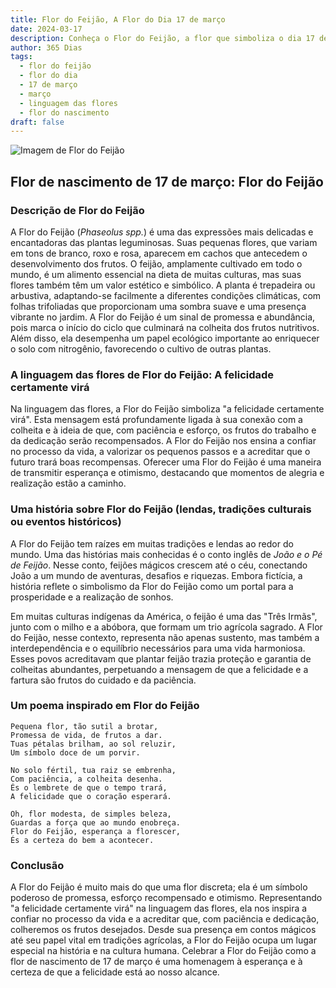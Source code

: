 ```yaml
---
title: Flor do Feijão, A Flor do Dia 17 de março
date: 2024-03-17
description: Conheça o Flor do Feijão, a flor que simboliza o dia 17 de março e seu significado 'A felicidade certamente virá'. Explore a beleza e o simbolismo desta flor encantadora.
author: 365 Dias
tags:
  - flor do feijão
  - flor do dia
  - 17 de março
  - março
  - linguagem das flores
  - flor do nascimento
draft: false
---
```


![Imagem de Flor do Feijão](https://cdn.pixabay.com/photo/2023/09/26/08/25/helmet-bean-8276784_640.jpg#center)


## Flor de nascimento de 17 de março: Flor do Feijão

### Descrição de Flor do Feijão

A Flor do Feijão (_Phaseolus spp._) é uma das expressões mais delicadas e encantadoras das plantas leguminosas. Suas pequenas flores, que variam em tons de branco, roxo e rosa, aparecem em cachos que antecedem o desenvolvimento dos frutos. O feijão, amplamente cultivado em todo o mundo, é um alimento essencial na dieta de muitas culturas, mas suas flores também têm um valor estético e simbólico. A planta é trepadeira ou arbustiva, adaptando-se facilmente a diferentes condições climáticas, com folhas trifoliadas que proporcionam uma sombra suave e uma presença vibrante no jardim. A Flor do Feijão é um sinal de promessa e abundância, pois marca o início do ciclo que culminará na colheita dos frutos nutritivos. Além disso, ela desempenha um papel ecológico importante ao enriquecer o solo com nitrogênio, favorecendo o cultivo de outras plantas.

### A linguagem das flores de Flor do Feijão: A felicidade certamente virá

Na linguagem das flores, a Flor do Feijão simboliza "a felicidade certamente virá". Esta mensagem está profundamente ligada à sua conexão com a colheita e à ideia de que, com paciência e esforço, os frutos do trabalho e da dedicação serão recompensados. A Flor do Feijão nos ensina a confiar no processo da vida, a valorizar os pequenos passos e a acreditar que o futuro trará boas recompensas. Oferecer uma Flor do Feijão é uma maneira de transmitir esperança e otimismo, destacando que momentos de alegria e realização estão a caminho.

### Uma história sobre Flor do Feijão (lendas, tradições culturais ou eventos históricos)

A Flor do Feijão tem raízes em muitas tradições e lendas ao redor do mundo. Uma das histórias mais conhecidas é o conto inglês de _João e o Pé de Feijão_. Nesse conto, feijões mágicos crescem até o céu, conectando João a um mundo de aventuras, desafios e riquezas. Embora fictícia, a história reflete o simbolismo da Flor do Feijão como um portal para a prosperidade e a realização de sonhos.

Em muitas culturas indígenas da América, o feijão é uma das "Três Irmãs", junto com o milho e a abóbora, que formam um trio agrícola sagrado. A Flor do Feijão, nesse contexto, representa não apenas sustento, mas também a interdependência e o equilíbrio necessários para uma vida harmoniosa. Esses povos acreditavam que plantar feijão trazia proteção e garantia de colheitas abundantes, perpetuando a mensagem de que a felicidade e a fartura são frutos do cuidado e da paciência.

### Um poema inspirado em Flor do Feijão

```
Pequena flor, tão sutil a brotar,  
Promessa de vida, de frutos a dar.  
Tuas pétalas brilham, ao sol reluzir,  
Um símbolo doce de um porvir.  

No solo fértil, tua raiz se embrenha,  
Com paciência, a colheita desenha.  
És o lembrete de que o tempo trará,  
A felicidade que o coração esperará.  

Oh, flor modesta, de simples beleza,  
Guardas a força que ao mundo enobreça.  
Flor do Feijão, esperança a florescer,  
És a certeza do bem a acontecer.
```

### Conclusão

A Flor do Feijão é muito mais do que uma flor discreta; ela é um símbolo poderoso de promessa, esforço recompensado e otimismo. Representando "a felicidade certamente virá" na linguagem das flores, ela nos inspira a confiar no processo da vida e a acreditar que, com paciência e dedicação, colheremos os frutos desejados. Desde sua presença em contos mágicos até seu papel vital em tradições agrícolas, a Flor do Feijão ocupa um lugar especial na história e na cultura humana. Celebrar a Flor do Feijão como a flor de nascimento de 17 de março é uma homenagem à esperança e à certeza de que a felicidade está ao nosso alcance.